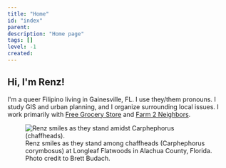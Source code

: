 ```yaml
---
title: "Home"
id: "index"
parent: 
description: "Home page"
tags: []
level: -1
created: 
---
```


## Hi, I'm Renz!

I'm a queer Filipino living in Gainesville, FL. I use they/them pronouns. I study GIS and urban planning, and I organize surrounding local issues. I work primarily with [Free Grocery Store](https://gnvfgs.org) and [Farm 2 Neighbors](https://instagram.com/farm2n).

<figure class="narrow">
    <img src="/media/renz-in-carphephorus.jpg" alt="Renz smiles as they stand amidst Carphephorus (chaffheads).">
    <figcaption>Renz smiles as they stand among chaffheads (Carphephorus corymbosus) at Longleaf Flatwoods in Alachua County, Florida. Photo credit to Brett Budach.</figcaption>
</figure>